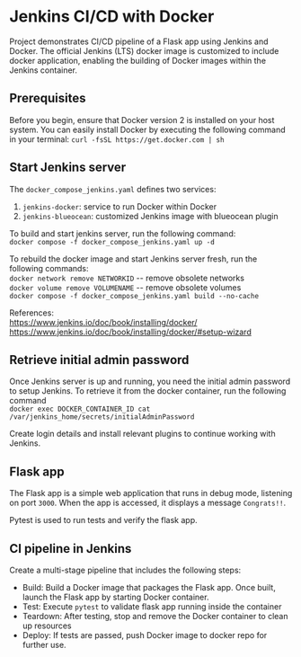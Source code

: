 
# Jenkins CI/CD with Docker

Project demonstrates CI/CD pipeline of a Flask app using Jenkins and Docker. 
The official Jenkins (LTS) docker image is customized to include docker application, enabling 
the building of Docker images within the Jenkins container.

## Prerequisites
Before you begin, ensure that Docker version 2 is installed on your host system. 
You can easily install Docker by executing the following command in your terminal:
`curl -fsSL https://get.docker.com | sh`

## Start Jenkins server
The `docker_compose_jenkins.yaml` defines two services: 
1. `jenkins-docker`: service to run Docker within Docker
2. `jenkins-blueocean`: customized Jenkins image with blueocean plugin

To build and start jenkins server, run the following command:  
    `docker compose -f docker_compose_jenkins.yaml up -d`

To rebuild the docker image and start Jenkins server fresh, run the following commands:  
    `docker network remove NETWORKID`   -- remove obsolete networks  
    `docker volume remove VOLUMENAME`   -- remove obsolete volumes  
    `docker compose -f docker_compose_jenkins.yaml build --no-cache`

References:  
    https://www.jenkins.io/doc/book/installing/docker/  
    https://www.jenkins.io/doc/book/installing/docker/#setup-wizard

## Retrieve initial admin password
Once Jenkins server is up and running, you need the initial admin password to setup Jenkins. 
To retrieve it from the docker container, run the following command  
    `docker exec DOCKER_CONTAINER_ID cat /var/jenkins_home/secrets/initialAdminPassword`

Create login details and install relevant plugins to continue working with Jenkins.

## Flask app
The Flask app is a simple web application that runs in debug mode, listening on port `3000`. When the app is accessed,
it displays a message `Congrats!!`. 

Pytest is used to run tests and verify the flask app.

## CI pipeline in Jenkins
Create a multi-stage pipeline that includes the following steps:
* Build: Build a Docker image that packages the Flask app. Once built, launch the Flask app by starting Docker container.
* Test: Execute `pytest` to validate flask app running inside the container
* Teardown: After testing, stop and remove the Docker container to clean up resources
* Deploy: If tests are passed, push Docker image to docker repo for further use.

